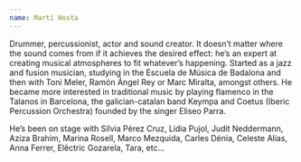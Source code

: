 ```yaml
---
name: Martí Hosta
---
```


Drummer, percussionist, actor and sound creator. It doesn’t matter where the sound comes from if it achieves the desired effect: he’s an expert at creating musical atmospheres to fit whatever’s happening. Started as a jazz and fusion musician, studying in the Escuela de Música de Badalona and then with Toni Meler, Ramón Ángel Rey or Marc Miralta, amongst others. He became more interested in traditional music by playing flamenco in the Talanos in Barcelona, the galician-catalan band Keympa and Coetus (Iberic Percussion Orchestra) founded by the singer Eliseo Parra.

He’s been on stage with Sílvia Pérez Cruz, Lídia Pujol, Judit Neddermann, Aziza Brahim, Marina Rosell, Marco Mezquida, Carles Dénia, Celeste Alías, Anna Ferrer, Elêctric Gozarela, Tara, etc…
